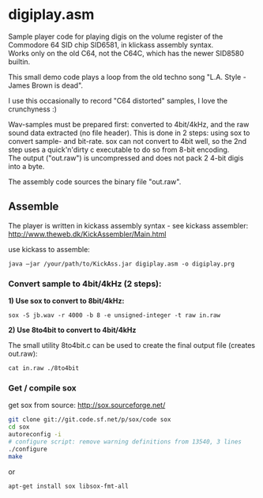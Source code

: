 # digiplay.asm

Sample player code for playing digis on the volume register of the Commodore 64 SID chip SID6581, in klickass assembly syntax.  
Works only on the old C64, not the C64C, which has the newer SID8580 builtin.  

This small demo code plays a loop from the old techno song "L.A. Style - James Brown is dead".

I use this occasionally to record "C64 distorted" samples, I love the crunchyness :)  

Wav-samples must be prepared first: converted to 4bit/4kHz, and the raw sound data extracted (no file header). This is done in 2 steps: using sox to convert sample- and bit-rate. sox can not convert to 4bit well, so the 2nd step uses a quick'n'dirty c executable to do so from 8-bit encoding.  
The output ("out.raw") is uncompressed and does not pack 2 4-bit digis into a byte. 

The assembly code sources the binary file "out.raw".

## Assemble

The player is written in kickass assembly syntax - see kickass assembler: http://www.theweb.dk/KickAssembler/Main.html

use kickass to assemble:
```
java –jar /your/path/to/KickAss.jar digiplay.asm -o digiplay.prg
```

### Convert sample to 4bit/4kHz (2 steps):

**1) Use sox to convert to 8bit/4kHz:**  

```
sox -S jb.wav -r 4000 -b 8 -e unsigned-integer -t raw in.raw
```

**2) Use 8to4bit to convert to 4bit/4kHz**  

The small utility 8to4bit.c can be used to create the final output file (creates out.raw):

```
cat in.raw ./8to4bit 
```

### Get / compile sox

get sox from source:
http://sox.sourceforge.net/
```bash
git clone git://git.code.sf.net/p/sox/code sox
cd sox
autoreconfig -i
# configure script: remove warning definitions from 13540, 3 lines
./configure
make
```
or
```
apt-get install sox libsox-fmt-all
```


